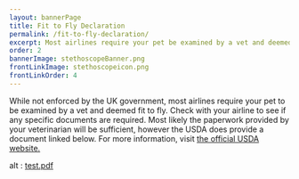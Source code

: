 ```yaml
---
layout: bannerPage
title: Fit to Fly Declaration
permalink: /fit-to-fly-declaration/
excerpt: Most airlines require your pet be examined by a vet and deemed fit to fly.  You can find the document provided by the USDA on this page, as well as details on what information is necessary	
order: 2
bannerImage: stethoscopeBanner.png
frontLinkImage: stethoscopeicon.png
frontLinkOrder: 4
---
```


While not enforced by the UK government, most airlines require your pet to be examined by a vet and deemed fit to fly.  Check with your airline to see if any specific documents are required.  Most likely the paperwork provided by your veterinarian will be sufficient, however the USDA does provide a document linked below.  For more information, visit <a href="https://www.aphis.usda.gov">the official USDA website.</a>

<div>
<object data="/assets/pdf/usda_fit_to_fly.pdf" type="application/pdf" width="600" height="480">
alt : <a href="/assets/pdf/usda_fit_to_fly.pdf">test.pdf</a>
</object>
</div> 

